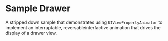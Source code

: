 # Sample Drawer

A stripped down sample that demonstrates using `UIViewPropertyAnimator` to implement an interruptable, reversableinterfactive animation that drives the display of a drawer view.
